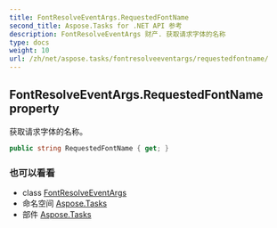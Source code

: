 ```yaml
---
title: FontResolveEventArgs.RequestedFontName
second_title: Aspose.Tasks for .NET API 参考
description: FontResolveEventArgs 财产. 获取请求字体的名称
type: docs
weight: 10
url: /zh/net/aspose.tasks/fontresolveeventargs/requestedfontname/
---
```

## FontResolveEventArgs.RequestedFontName property

获取请求字体的名称。

```csharp
public string RequestedFontName { get; }
```

### 也可以看看

* class [FontResolveEventArgs](../)
* 命名空间 [Aspose.Tasks](../../fontresolveeventargs/)
* 部件 [Aspose.Tasks](../../../)


